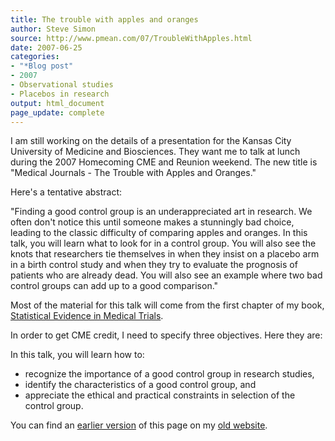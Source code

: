 ```yaml
---
title: The trouble with apples and oranges
author: Steve Simon
source: http://www.pmean.com/07/TroubleWithApples.html
date: 2007-06-25
categories:
- "*Blog post"
- 2007
- Observational studies
- Placebos in research
output: html_document
page_update: complete
---
```


I am still working on the details of a presentation for the Kansas City University of Medicine and Biosciences. They want me to talk at lunch during the 2007 Homecoming CME and Reunion weekend. The new title is "Medical Journals - The Trouble with Apples and Oranges."

Here's a tentative abstract:

"Finding a good control group is an underappreciated art in research. We often don't notice this until someone makes a stunningly bad choice, leading to the classic difficulty of comparing apples and oranges. In this talk, you will learn what to look for in a control group. You will also see the knots that researchers tie themselves in when they insist on a placebo arm in a birth control study and when they try to evaluate the prognosis of patients who are already dead. You will also see an example where two bad control groups can add up to a good comparison."

Most of the material for this talk will come from the first chapter of my book, [Statistical Evidence in Medical Trials](../evidence.asp).

In order to get CME credit, I need to specify three objectives. Here they are:

In this talk, you will learn how to:

+ recognize the importance of a good control group in research studies,
+ identify the characteristics of a good control group, and
+ appreciate the ethical and practical constraints in selection of the control group.

You can find an [earlier version][sim1] of this page on my [old website][sim2].

[sim1]: http://www.pmean.com/07/TroubleWithApples.html
[sim2]: http://www.pmean.com
